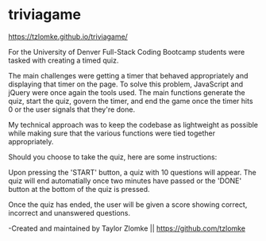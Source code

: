 # triviagame

https://tzlomke.github.io/triviagame/

For the University of Denver Full-Stack Coding Bootcamp students were tasked with creating a timed quiz.

The main challenges were getting a timer that behaved appropriately and displaying that timer on the page. To solve this problem, JavaScript and jQuery were once again the tools used. The main functions generate the quiz, start the quiz, govern the timer, and end the game once the timer hits 0 or the user signals that they're done.

My technical approach was to keep the codebase as lightweight as possible while making sure that the various functions were tied together appropriately.

Should you choose to take the quiz, here are some instructions:

Upon pressing the 'START' button, a quiz with 10 questions will appear. The quiz will end automatially once two minutes have passed or the 'DONE' button at the bottom of the quiz is pressed.

Once the quiz has ended, the user will be given a score showing correct, incorrect and unanswered questions.

-Created and maintained by Taylor Zlomke || https://github.com/tzlomke